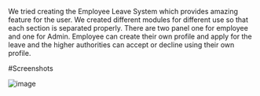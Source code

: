 We tried creating the Employee Leave System which provides amazing feature for the user. We 
created different modules for different use so that each section is separated properly. There are two 
panel one for employee and one for Admin. Employee can create their own profile and apply for the 
leave and the higher authorities can accept or decline using their own profile. 

#Screenshots

![image](https://github.com/Anuraj-k02/Employee-Leave-Management-System/assets/167765978/97b3131d-cf71-431e-9d53-470f6a4ad7d1)

